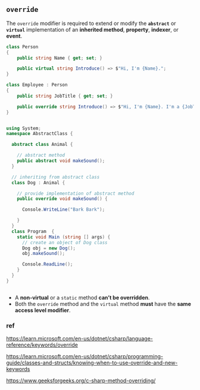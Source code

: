 ## `override`
The `override` modifier is required to extend or modify the **`abstract`** or **`virtual`** implementation of an **inherited method**, **property**, **indexer**, or **event**.


```cs
class Person
{
    public string Name { get; set; }

    public virtual string Introduce() => $"Hi, I'm {Name}.";
}

class Employee : Person
{
    public string JobTitle { get; set; }

    public override string Introduce() => $"Hi, I'm {Name}. I'm a {JobTitle}.";
}
```


```cs

using System;
namespace AbstractClass {

  abstract class Animal {

    // abstract method
    public abstract void makeSound();
  }

  // inheriting from abstract class
  class Dog : Animal {

    // provide implementation of abstract method
    public override void makeSound() {

      Console.WriteLine("Bark Bark");

    }
  }
  class Program  {
    static void Main (string [] args) {
      // create an object of Dog class
      Dog obj = new Dog();
      obj.makeSound();    

      Console.ReadLine(); 
    }
  }
}



```

- A **non-virtual** or a `static` method **can’t be overridden**.
- Both the `override` method and the `virtual` method **must** have the **same access level modifier**.

### ref
https://learn.microsoft.com/en-us/dotnet/csharp/language-reference/keywords/override

https://learn.microsoft.com/en-us/dotnet/csharp/programming-guide/classes-and-structs/knowing-when-to-use-override-and-new-keywords

https://www.geeksforgeeks.org/c-sharp-method-overriding/
